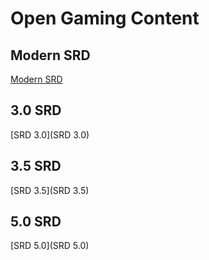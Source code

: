 # Open Gaming Content

## Modern SRD
[Modern SRD](MSRD)

## 3.0 SRD
[SRD 3.0](SRD 3.0)

## 3.5 SRD
[SRD 3.5](SRD 3.5)

## 5.0 SRD
[SRD 5.0](SRD 5.0)
